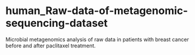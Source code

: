# human_Raw-data-of-metagenomic-sequencing-dataset
Microbial metagenomics analysis of raw data in patients with breast cancer before and after paclitaxel treatment.

